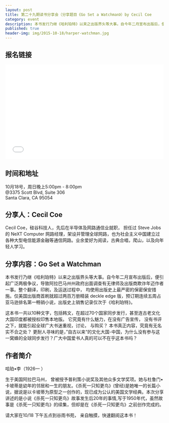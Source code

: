 ```yaml
---
layout: post
title: 第二十九期读书分享会（分享题目《Go Set a Watchman》）by Cecil Coe
category: event
description: 本书发行乃继《哈利珀特》以来之出版界头等大事。自今年二月宣布出版后，便引起广泛两极争议，导致阿拉巴马州州政府出面调查有无律师及出版商欺诈年迈作者一事。整个翻译，印刷，及运送过程中，均使用出版史上最严密的保密保安措施。仅美国出版商首刷就超过两百万册精装 deckle edge 版，预订期连续五周占亚马逊排名第一畅销小说，出版史上销售记录仅次于《哈利珀特》。
published: true
header-img: img/2015-10-18/harper-watchman.jpg 
---
```


## 报名链接
<div style="width:100%; text-align:left;" ><iframe  src="//eventbrite.com/tickets-external?eid=19055147459&ref=etckt" frameborder="0" height="300" width="100%" vspace="0" hspace="0" marginheight="5" marginwidth="5" scrolling="auto" allowtransparency="true"></iframe></div>

## 时间和地址
10月18号，周日晚上5:00pm - 8:00pm  
@3375 Scott Blvd, Suite 306  
Santa Clara, CA 95054

## 分享人：Cecil Coe
Cecil Coe，硅谷科技人，先后在半导体及网路通信业就职， 担任过 Steve Jobs 的 NeXT Computer 网路经理，架设并管理全球网路，也为社会主义中国建立过各种大型电信能源金融等通信网路。业余爱好为阅读，古典合唱，爬山，以及向年轻人学习。

## 分享内容：Go Set a Watchman

本书发行乃继《哈利珀特》以来之出版界头等大事。自今年二月宣布出版后，便引起广泛两极争议，导致阿拉巴马州州政府出面调查有无律师及出版商欺诈年迈作者一事。整个翻译，印刷，及运送过程中， 均使用出版史上最严密的保密保安措施。仅美国出版商首刷就超过两百万册精装 deckle edge 版，预订期连续五周占亚马逊排名第一畅销小说，出版史上销售记录仅次于《哈利珀特》。

这本书一共以10种文字，包括韩文，在超过70个国家同步发行，甚至连古老文化大国印度都被授权印售本地版。 它究竟有什么魅力，在没有广告宣传， 没有书评之下，就能引起全球广大书迷重视，讨论， 与购买？ 本书真正内容，究竟有无名实不合之处？ 更耐人寻味的是，”自古以来“的文化大国-中国，为什么没有参与这一窝蜂的全球同步发行？广大中国爱书人真的可以不在乎这本书吗？

## 作者简介

哈珀•李（1926— ）

生于美国阿拉巴马州， 曾被授予普利策小说奖及其他众多文学奖项。她与杜鲁门•卡坡蒂是幼年的邻居和一生的朋友。《杀死一只知更鸟》(曾经)是她唯一的长篇小说，据说是以卡坡蒂为原型之一创作的，现已成为公认的美国文学经典。本次分享讲述的是小说《杀死一只知更鸟》故事发生后20年的事情,写于1950年代，虽然故事是《杀死一只知更鸟》的续集，但却是在《杀死一只知更鸟》之前创作完成的。

请大家在10/18 下午五点到谷雨书苑， 亲自触摸，快速翻阅这本书！

